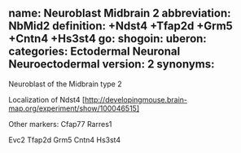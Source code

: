 name: Neuroblast Midbrain 2
abbreviation: NbMid2
definition: +Ndst4 +Tfap2d +Grm5 +Cntn4 +Hs3st4
go:
shogoin: 
uberon:
categories: Ectodermal Neuronal Neuroectodermal
version: 2
synonyms:
---

Neuroblast of the Midbrain type 2


Localization of Ndst4 [http://developingmouse.brain-map.org/experiment/show/100046515]


Other markers:
Cfap77
Rarres1

Evc2
Tfap2d
Grm5
Cntn4
Hs3st4